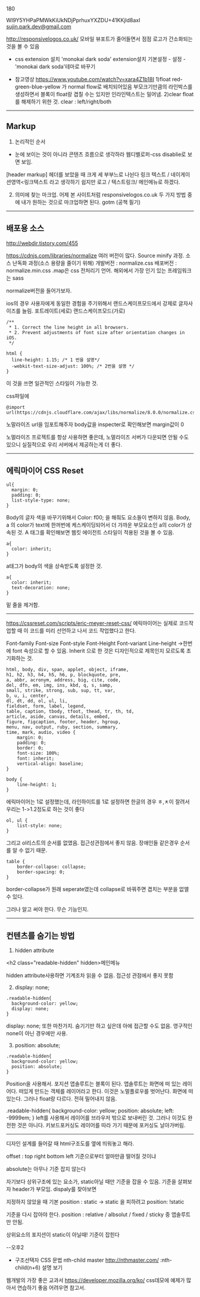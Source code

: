 180

WI9Y5YHPaPMWkKiUkNDjPprhuxYXZDU+41KKjld8axI sujin.park.dev@gmail.com

http://responsivelogos.co.uk/
모바일 뷰포트가 줄어들면서 점점 로고가 간소화되는 것을 볼 수 있음

* css extension 설치
'monokai dark soda' extension설치
기본설정 - 설정 - 'monokai dark soda'테마로 바꾸기

* 참고영상
https://www.youtube.com/watch?v=xara4Z1b18I
1)float
red-green-blue-yellow 가 normal flow로 배치되어있음
부모크기만큼의 라인박스를 생성하면서 
블록이 float랑 겹칠 수는 있지만 인라인텍스트는 밀어냄.
2)clear
float를 해제하기 위한 것. 
  clear : left/right/both

---
## Markup

1. 논리적인 순서
- 눈에 보이는 것이 아니라 콘텐츠 흐름으로 생각하라
  웹디벨로퍼-css disablie로 보면 보임.

[header markup]
헤더를 보았을 때 크게 세 부부느로 나뉜다
링크 텍스트 / 네이게이션영역<링크텍스트 라고 생각하기 쉽지만
로고 / 텍스트링크/ 메인메뉴로 하겠다.

2. 의미에 찾는 마크업.
어제 본 사이트처럼 responsivelogos.co.uk
두 가지 방법 중에 내가 원하는 것으로 마크업하면 된다.
gotm
(공책 필기)

---

## 배포용 소스

http://webdir.tistory.com/455

https://cdnjs.com/libraries/normalize
여러 버전이 많다. Source minify 과정. 소스 난독화 과정(소스 용량을 줄이기 위해)
개발버전 : normalize.css
배포버전 : normalize.min.css 
.map은 css 전처리기 언어. 해외에서 가장 인기 있는 프레임워크는 sass 

normalize버전을 들어가보자.

ios의 경우 사용자에게 동일한 경험을 주기위해서 랜드스케이프모드에서 강제로 글자사이즈를 늘림. 
포트레이트(세로) 랜드스케이프모드(가로)
```
/**
 * 1. Correct the line height in all browsers.
 * 2. Prevent adjustments of font size after orientation changes in iOS.
 */

html {
  line-height: 1.15; /* 1 번을 설명*/
  -webkit-text-size-adjust: 100%; /* 2번을 설명 */
}
```
이 것을 쓰면 일관적인 스타일이 가능한 것. 

css파일에 
```
@import url(https://cdnjs.cloudflare.com/ajax/libs/normalize/8.0.0/normalize.css)
```
노말라이즈 url을 임포트해주자
body값을 inspecter로 확인해보면 margin값이 0

노멀라이즈 프로젝트를 항상 사용하면 좋은데,
노멀라이즈 서버가 다운되면 안될 수도 있으니 
실질적으로 우리 서버에서 제공하는게 더 좋다. 

---

## 에릭마이어 CSS Reset
```
ul{
  margin: 0;
  padding: 0;
  list-style-type: none;
}
```
Body의 글자 색을 바꾸기위해서
Color: f00; 을 해줘도 요소들이 변하지 않음. Body, a 의 color가 text에 한꺼번에 케스케이딩되어서 더 가까운 부모요소인 a의 color가 상속된 것.
A 태그를 확인해보면 웹킷 에이전트 스타일이 적용된 것을 볼 수 있음. 

```
a{
  color: inherit; 
}
```
a태그가 body의 색을 상속받도록 설정한 것.

```
a{
  color: inherit; 
  text-decoration: none;
}
```
밑 줄을 제거함.

---
https://cssreset.com/scripts/eric-meyer-reset-css/
에릭마이어는 실제로 코드작업할 때 이 코드를 미리 선언하고 나서 코드 작업했다고 한다.

Font-family
Font-size
Font-style
Font-Height
Font-variant 
Line-height
->한번에 font 속성으로 할 수 있음. Inherit 으로 한 것은 디자인적으로 제목인지 모르도록 초기화하는 것.
```
html, body, div, span, applet, object, iframe,
h1, h2, h3, h4, h5, h6, p, blockquote, pre,
a, abbr, acronym, address, big, cite, code,
del, dfn, em, img, ins, kbd, q, s, samp,
small, strike, strong, sub, sup, tt, var,
b, u, i, center,
dl, dt, dd, ol, ul, li,
fieldset, form, label, legend,
table, caption, tbody, tfoot, thead, tr, th, td,
article, aside, canvas, details, embed, 
figure, figcaption, footer, header, hgroup, 
menu, nav, output, ruby, section, summary,
time, mark, audio, video {
	margin: 0;
	padding: 0;
	border: 0;
	font-size: 100%;
	font: inherit;
	vertical-align: baseline;
}
```
```
body {
	line-height: 1;
}
```
에릭마이어는 1로 설정했는데, 라인하이트를 1로 설정하면 한글의 경우 ㅎ,ㅊ이 잘려서 우리는 1->1.2정도로 하는 것이 좋다

```
ol, ul {
	list-style: none;
}
```
그리고 ol리스트의 순서를 없앴음. 접근성관점에서 좋지 않음. 장애인들 같은경우 순서를 알 수 없기 때문.
```
table {
	border-collapse: collapse;
	border-spacing: 0;
}
```
border-collapse가 원래 seperate였는데 collapse로 바꿔주면 겹치는 부분을 없앨 수 있다. 

그러나 알고 써야 한다. 무슨 기능인지. 

----
## 컨텐츠를 숨기는 방법

1. hidden attribute

\<h2 class="readable-hidden" hidden>메인메뉴</h2>

hidden attribute사용하면 기계조차 읽을 수 없음. 접근성 관점에서 좋지 못함

2. display: none;
```
.readable-hidden{
  background-color: yellow;
  display: none;
}
```
display: none; 또한 마찬가지. 숨기기만 하고 싶은데 아에 접근할 수도 없음. 영구적인 none이 아닌 경우에만 사용. 

3. position: absolute;
```
.readable-hidden{
  background-color: yellow;
  position: absolute;
}
```
Position을 사용해서. 포지션 앱솔루트는 블록이 된다. 앱솔루트는 화면에 떠 있는 레이어다. 떠있게 만드는 객체를 레이어라고 한다. 이것은 노멀플로우를 벗어난다. 화면에 떠 있는다. 그러나 float랑 다르다. 전혀 밀어내지 않음. 

.readable-hidden{
  background-color: yellow;
  position: absolute;
  left: -9999em;
}
left를 사용해서 레이어를 브라우저 밖으로 보내버린 것. 그러나 이것도 완전한 것은 아니다. 키보드포커싱도 레이어를 따라 가기 때문에 포커싱도 날아가버림. 

---
디자인 설계를 들어갈 때 html구조도를 옆에 띄워놓고 해라.

offset : top right bottom left
기준으로부터 얼마만큼 떨어질 것이냐 

absolute는 아무나 기준 잡지 않는다

자기보다 상위구조에 있는 요소가, static아닐 때만 기준을 잡을 수 있음. 기준을 살펴보자 header가 부모임. dispaly를  찾아보면 

지정하지 않았을 때 기본 position : static
-> static 을 피하려고 position: !static

기준을 다시 잡아야 한다. 
position : relative / albsolut / fixed / sticky 중 앱솔루트만 안됨.

상위요소의 포지션이 static이 아닐때! 기준이 잡힌다


--오후2

* 구조선택자 CSS 문법
nth-child master
http://nthmaster.com/
:nth-child(n+6) 설명 보기

웹개발의 가장 좋은 교과서
https://developer.mozilla.org/ko/
css데모에 예제가 많아서 연습하기 좋음
어려우면 참고서.